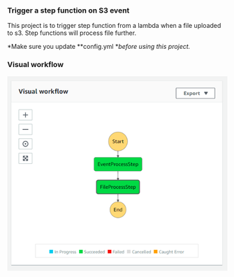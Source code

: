 ### Trigger a step function on S3 event
This project is to trigger step function from a lambda when a file uploaded to s3. Step functions will process file further.

*Make sure you update **config.yml **before using this project.*

### Visual workflow
![Image description](../policies/step-functions.png)